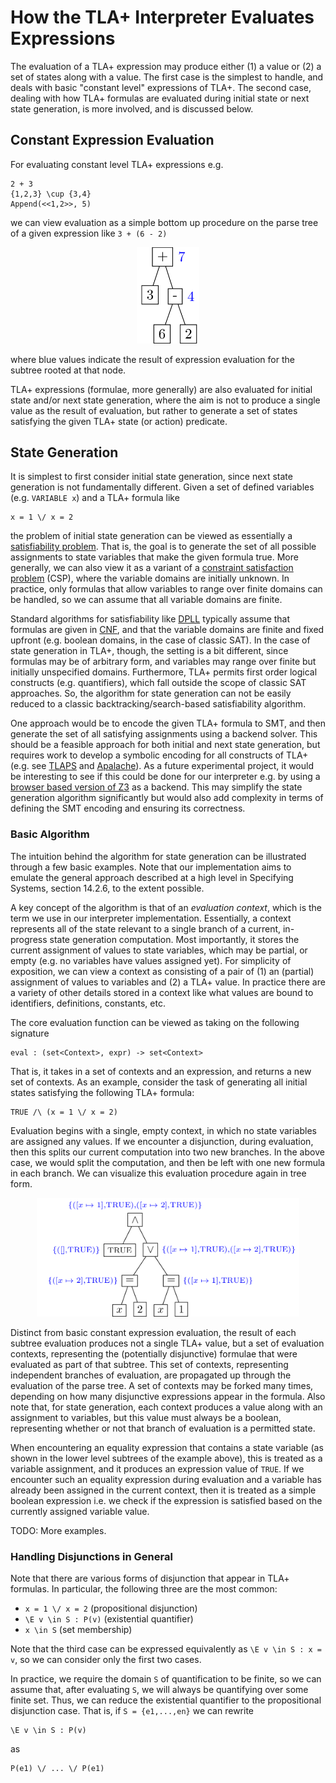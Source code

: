 # How the TLA+ Interpreter Evaluates Expressions

The evaluation of a TLA+ expression may produce either (1) a value or (2) a set of states along with a value. The first case is the simplest to handle, and deals with basic "constant level" expressions of TLA+. The second case, dealing with how TLA+ formulas are evaluated during initial state or next state generation, is more involved, and is discussed below.

## Constant Expression Evaluation

For evaluating constant level TLA+ expressions e.g.
```
2 + 3
{1,2,3} \cup {3,4}
Append(<<1,2>>, 5)
```
we can view evaluation as a simple bottom up procedure on the parse tree of a given expression like `3 + (6 - 2)`
<p align="center">
<img src="diagrams/eval-tree-constant1/eval-tree-constant1.png" alt="drawing" width="100"/>
</p>
where blue values indicate the result of expression evaluation for the subtree rooted at that node.

TLA+ expressions (formulae, more generally) are also evaluated for initial state and/or next state generation, where the aim is not to produce a single value as the result of evaluation, but rather to generate a set of states satisfying the given TLA+ state (or action) predicate. 

## State Generation

It is simplest to first consider initial state generation, since next state generation is not fundamentally different. Given a set of defined variables (e.g. `VARIABLE x`) and a TLA+ formula like
```tlaplus
x = 1 \/ x = 2
```
the problem of initial state generation can be viewed as essentially a [satisfiability problem](https://en.wikipedia.org/wiki/Boolean_satisfiability_problem). That is, the goal is to generate the set of all possible assignments to state variables that make the given formula true. More generally, we can also view it as a variant of a [constraint satisfaction problem](https://en.wikipedia.org/wiki/Constraint_satisfaction_problem) (CSP), where the variable domains are initially unknown. In practice, only formulas that allow variables to range over finite domains can be handled, so we can assume that all variable domains are finite. 

Standard algorithms for satisfiability like [DPLL](https://en.wikipedia.org/wiki/DPLL_algorithm) typically assume that formulas are given in [CNF](https://en.wikipedia.org/wiki/Conjunctive_normal_form), and that the variable domains are finite and fixed upfront (e.g. boolean domains, in the case of classic SAT). In the case of state generation in TLA+, though, the setting is a bit different, since formulas may be of arbitrary form, and variables may range over finite but initially unspecified domains. Furthermore, TLA+ permits first order logical constructs (e.g. quantifiers), which fall outside the scope of classic SAT approaches. So, the algorithm for state generation can not be easily reduced to a classic backtracking/search-based satisfiability algorithm. 

One approach would be to encode the given TLA+ formula to SMT, and then generate the set of all satisfying assignments using a backend solver. This should be a feasible approach for both initial and next state generation, but requires work to develop a symbolic encoding for all constructs of TLA+ (e.g. see [TLAPS](https://tla.msr-inria.inria.fr/tlaps/content/Home.html) and [Apalache](https://github.com/informalsystems/apalache)). As a future experimental project, it would be interesting to see if this could be done for our interpreter e.g. by using a [browser based version of Z3](https://github.com/cpitclaudel/z3.wasm) as a backend. This may simplify the state generation algorithm significantly but would also add complexity in terms of defining the SMT encoding and ensuring its correctness.

### Basic Algorithm

The intuition behind the algorithm for state generation can be illustrated through a few basic examples. Note that our implementation aims to emulate the general approach described at a high level in Specifying Systems, section 14.2.6, to the extent possible.

A key concept of the algorithm is that of an *evaluation context*, which is the term we use in our interpreter implementation. Essentially, a context represents all of the state relevant to a single branch of a current, in-progress state generation computation. Most importantly, it stores the current assignment of values to state variables, which may be partial, or empty (e.g. no variables have values assigned yet). For simplicity of exposition, we can view a context as consisting of a pair of (1) an (partial) assignment of values to variables and (2) a TLA+ value. In practice there are a variety of other details stored in a context like what values are bound to identifiers, definitions, constants, etc. 

The core evaluation function can be viewed as taking on the following signature 
```
eval : (set<Context>, expr) -> set<Context>
```

That is, it takes in a set of contexts and an expression, and returns a new set of contexts. As an example, consider the task of generating all initial states satisfying the following TLA+ formula:

```tlaplus
TRUE /\ (x = 1 \/ x = 2)
```
Evaluation begins with a single, empty context, in which no state variables are assigned any values. If we encounter a disjunction, during evaluation, then this splits our current computation into two new branches. In the above case, we would split the computation, and then be left with one new formula in each branch. We can visualize this evaluation procedure again in tree form.

<p align="center">
<img src="diagrams/eval-tree-states1/eval-tree-states1.png" alt="drawing" width="420"/>
</p>

Distinct from basic constant expression evaluation, the result of each subtree evaluation produces not a single TLA+ value, but a set of evaluation contexts, representing the (potentially disjunctive) formulae that were evaluated as part of that subtree. This set of contexts, representing independent branches of evaluation, are propagated up through the evaluation of the parse tree. A set of contexts may be forked many times, depending on how many disjunctive expressions appear in the formula. Also note that, for state generation, each context produces a value along with an assignment to variables, but this value must always be a boolean, representing whether or not that branch of evaluation is a permitted state.

When encountering an equality expression that contains a state variable (as shown in the lower level subtrees of the example above), this is treated as a variable assignment, and it produces an expression value of `TRUE`. If we encounter such an equality expression during evaluation and a variable has already been assigned in the current context, then it is treated as a simple boolean expression i.e. we check if the expression is satisfied based on the currently assigned variable value. 

TODO: More examples.

### Handling Disjunctions in General

Note that there are various forms of disjunction that appear in TLA+ formulas. In particular, the following three are the most common:

* `x = 1 \/ x = 2` (propositional disjunction)
* `\E v \in S : P(v)` (existential quantifier)
* `x \in S` (set membership)

Note that the third case can be expressed equivalently as `\E v \in S : x = v`, so we can consider only the first two cases. 

In practice, we require the domain `S` of quantification to be finite, so we can assume that, after evaluating `S`, we will always be quantifying over some finite set. Thus, we can reduce the existential quantifier to the propositional disjunction case. That is, if `S = {e1,...,en}` we can rewrite

```tlaplus
\E v \in S : P(v)
```
as
```tlaplus
P(e1) \/ ... \/ P(e1)
```


<!-- 
## Implementation Details

The evaluation of an initial state predicate/expression can be viewed as returning both a boolean value (`TRUE/FALSE`) as well as a set of possible states, i.e. assignments to variables that satisfy the initial state predicate. Whenever we evaluate a conjunction list 
```tla
Expr == A1 /\ ... /\ An
```
we want to compute the boolean value of each expression, and the value of `Expr` is then the conjunction of all of these boolean values. Similarly, for generating possible states, we start off with a set of currently generated (possibly partial) states, and for each of these, we go through each conjunction and evaluate it in the context of that partial state assignment, updating any assignments as necessary. For a disjunction 
```tla
Expr == A1 \/ ... \/ An
```
we split the evaluation into `n` branches. The overall boolean value of `Expr` is, similarly, the disjunction of the values of all `Ai` subformulas, but the set of possible states now becomes the union of the possible states generated by each subformula, where each subformula is given the current context to generate states from.

```javascript
expr_context = {
    // The currently computed 
    // value of an expression.
    "val": Val
    // The list of (possibly partial) states so far 
    // generated up to the current context
    // of this expression evaluation.
    "states": [State]
}
``` -->
